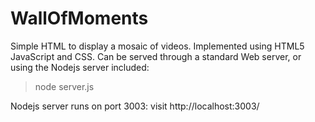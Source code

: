 # WallOfMoments
Simple HTML to display a mosaic of videos.
Implemented using HTML5 JavaScript and CSS.
Can be served through a standard Web server, or using the Nodejs server included:
> node server.js

Nodejs server runs on port 3003: visit http://localhost:3003/
